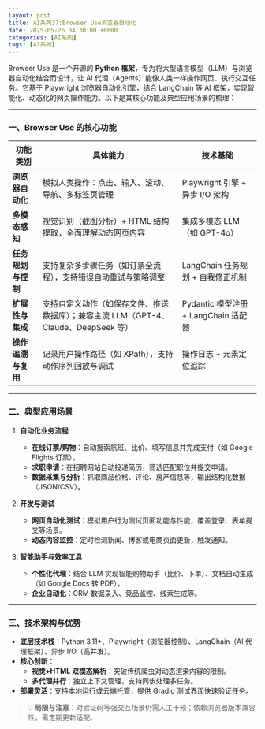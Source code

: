 ```yaml
---
layout: post
title: AI系列37:Browser Use浏览器自动化
date: 2025-05-26 04:30:00 +0800
categories: [AI系列]
tags: [AI系列]
---
```

Browser Use 是一个开源的 **Python 框架**，专为将大型语言模型（LLM）与浏览器自动化结合而设计，让 AI 代理（Agents）能像人类一样操作网页、执行交互任务。它基于 Playwright 浏览器自动化引擎，结合 LangChain 等 AI 框架，实现智能化、动态化的网页操作能力。以下是其核心功能及典型应用场景的梳理：

---

### 一、**Browser Use 的核心功能**
| **功能类别**       | **具体能力**                                                                 | **技术基础**                     |
|--------------------|-----------------------------------------------------------------------------|----------------------------------|
| **浏览器自动化**   | 模拟人类操作：点击、输入、滚动、导航、多标签页管理                          | Playwright 引擎 + 异步 I/O 架构  |
| **多模态感知**     | 视觉识别（截图分析）+ HTML 结构提取，全面理解动态网页内容                     | 集成多模态 LLM（如 GPT-4o） |
| **任务规划与控制** | 支持复杂多步骤任务（如订票全流程），支持错误自动重试与策略调整                 | LangChain 任务规划 + 自我修正机制 |
| **扩展性与集成**   | 支持自定义动作（如保存文件、推送数据库）；兼容主流 LLM（GPT-4、Claude、DeepSeek 等） | Pydantic 模型注册 + LangChain 适配器 |
| **操作追溯与复用** | 记录用户操作路径（如 XPath），支持动作序列回放与调试                          | 操作日志 + 元素定位追踪 |

---

### 二、**典型应用场景**
1. **自动化业务流程**  
   - **在线订票/购物**：自动搜索航班、比价、填写信息并完成支付（如 Google Flights 订票）。  
   - **求职申请**：在招聘网站自动投递简历，筛选匹配职位并提交申请。  
   - **数据采集与分析**：抓取商品价格、评论、房产信息等，输出结构化数据（JSON/CSV）。

2. **开发与测试**  
   - **网页自动化测试**：模拟用户行为测试页面功能与性能，覆盖登录、表单提交等场景。  
   - **动态内容监控**：定时检测新闻、博客或电商页面更新，触发通知。

3. **智能助手与效率工具**  
   - **个性化代理**：结合 LLM 实现智能购物助手（比价、下单）、文档自动生成（如 Google Docs 转 PDF）。  
   - **企业自动化**：CRM 数据录入、竞品监控、线索生成等。

---

### 三、**技术架构与优势**
- **底层技术栈**：Python 3.11+、Playwright（浏览器控制）、LangChain（AI 代理框架）、异步 I/O（高并发）。  
- **核心创新**：  
  - **视觉+HTML 双模态解析**：突破传统爬虫对动态渲染内容的限制。  
  - **多代理并行**：独立上下文管理，支持同步处理多任务。  
- **部署灵活**：支持本地运行或云端托管，提供 Gradio 测试界面快速验证任务。

> 💡 **局限与注意**：对验证码等强交互场景仍需人工干预；依赖浏览器版本兼容性，需定期更新适配。
